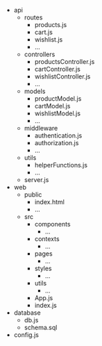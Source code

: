 - api
  - routes
    - products.js
    - cart.js
    - wishlist.js
    - ...
  - controllers
    - productsController.js
    - cartController.js
    - wishlistController.js
    - ...
  - models
    - productModel.js
    - cartModel.js
    - wishlistModel.js
    - ...
  - middleware
    - authentication.js
    - authorization.js
    - ...
  - utils
    - helperFunctions.js
    - ...
  - server.js
- web
  - public
    - index.html
    - ...
  - src
    - components
      - ...
    - contexts
      - ...
    - pages
      - ...
    - styles
      - ...
    - utils
      - ...
    - App.js
    - index.js
- database
  - db.js
  - schema.sql
- config.js
